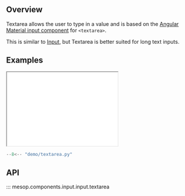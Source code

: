 ## Overview

Textarea allows the user to type in a value and is based on the [Angular Material input component](https://material.angular.io/components/input/overview) for `<textarea>`.

This is similar to [Input](./input.md), but Textarea is better suited for long text inputs.

## Examples

<iframe class="component-demo" src="/mesop/demo/?demo=textarea" style="height: 200px"></iframe>

```python
--8<-- "demo/textarea.py"
```

## API

::: mesop.components.input.input.textarea
